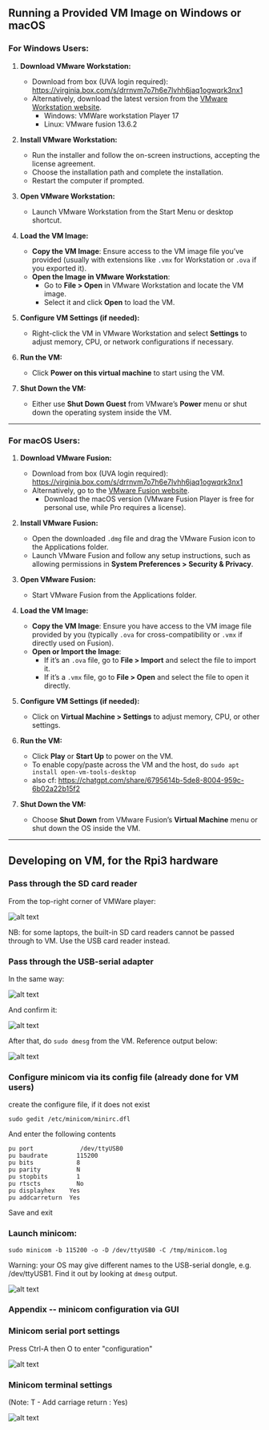 ## Running a Provided VM Image on Windows or macOS

### For **Windows** Users:

1. **Download VMware Workstation:**
    - Download from box (UVA login required): https://virginia.box.com/s/drrnvm7o7h6e7lvhh6jaq1ogwqrk3nx1
    - Alternatively, download the latest version from the [VMware Workstation website](https://www.vmware.com/products/workstation-pro.html).   
        - Windows: VMWare workstation Player 17
        - Linux: VMware fusion 13.6.2

2. **Install VMware Workstation:**
   - Run the installer and follow the on-screen instructions, accepting the license agreement.
   - Choose the installation path and complete the installation.
   - Restart the computer if prompted.

3. **Open VMware Workstation:**
   - Launch VMware Workstation from the Start Menu or desktop shortcut.

4. **Load the VM Image:**
   - **Copy the VM Image**: Ensure access to the VM image file you’ve provided (usually with extensions like `.vmx` for Workstation or `.ova` if you exported it).
   - **Open the Image in VMware Workstation**:
     - Go to **File > Open** in VMware Workstation and locate the VM image.
     - Select it and click **Open** to load the VM.

5. **Configure VM Settings (if needed):**
   - Right-click the VM in VMware Workstation and select **Settings** to adjust memory, CPU, or network configurations if necessary.

6. **Run the VM:**
   - Click **Power on this virtual machine** to start using the VM.

7. **Shut Down the VM:**
   - Either use **Shut Down Guest** from VMware’s **Power** menu or shut down the operating system inside the VM.

---

### For **macOS** Users:

1. **Download VMware Fusion:**
   - Download from box (UVA login required): https://virginia.box.com/s/drrnvm7o7h6e7lvhh6jaq1ogwqrk3nx1
   - Alternatively, go to the [VMware Fusion website](https://www.vmware.com/products/fusion.html).
      - Download the macOS version (VMware Fusion Player is free for personal use, while Pro requires a license).

3. **Install VMware Fusion:**
   - Open the downloaded `.dmg` file and drag the VMware Fusion icon to the Applications folder.
   - Launch VMware Fusion and follow any setup instructions, such as allowing permissions in **System Preferences > Security & Privacy**.

4. **Open VMware Fusion:**
   - Start VMware Fusion from the Applications folder.

5. **Load the VM Image:**
   - **Copy the VM Image**: Ensure you have access to the VM image file provided by you (typically `.ova` for cross-compatibility or `.vmx` if directly used on Fusion).
   - **Open or Import the Image**:
     - If it’s an `.ova` file, go to **File > Import** and select the file to import it.
     - If it’s a `.vmx` file, go to **File > Open** and select the file to open it directly.

6. **Configure VM Settings (if needed):**
   - Click on **Virtual Machine > Settings** to adjust memory, CPU, or other settings.

7. **Run the VM:**
   - Click **Play** or **Start Up** to power on the VM.
   - To enable copy/paste across the VM and the host, do `sudo apt install open-vm-tools-desktop`
   - also cf: https://chatgpt.com/share/6795614b-5de8-8004-959c-6b02a22b15f2


8. **Shut Down the VM:**
   - Choose **Shut Down** from VMware Fusion’s **Virtual Machine** menu or shut down the OS inside the VM.

---

## Developing on VM, for the Rpi3 hardware

### Pass through the SD card reader

From the top-right corner of VMWare player:

![alt text](<sd card reader.jpg>)

NB: for some laptops, the built-in SD card readers cannot be passed through to VM. Use the USB card reader instead. 

### Pass through the USB-serial adapter

In the same way: 

![alt text](<vmplayer usb icon.jpg>)

And confirm it: 

![alt text](<vm usb choice.jpg>)

After that, do `sudo dmesg` from the VM. Reference output below: 

![alt text](<usb serial dmsg.jpg>)


### Configure minicom via its config file (already done for VM users)

create the configure file, if it does not exist
```
sudo gedit /etc/minicom/minirc.dfl
```

And enter the following contents
```
pu port             /dev/ttyUSB0
pu baudrate        115200
pu bits            8
pu parity          N
pu stopbits        1
pu rtscts          No
pu displayhex    Yes
pu addcarreturn  Yes
```
Save and exit

### Launch minicom:

```
sudo minicom -b 115200 -o -D /dev/ttyUSB0 -C /tmp/minicom.log
```

Warning: your OS may give different names to the USB-serial dongle, e.g. /dev/ttyUSB1. Find it out by looking at `dmesg` output. 

![alt text](<minicom cmdline.jpg>)

### Appendix -- minicom configuration via GUI

### Minicom serial port settings

Press Ctrl-A then O to enter "configuration" 

![alt text](<minicom settings.jpg>)

### Minicom terminal settings

(Note: T - Add carriage return : Yes) 

![alt text](<minicom cr line.jpg>)
